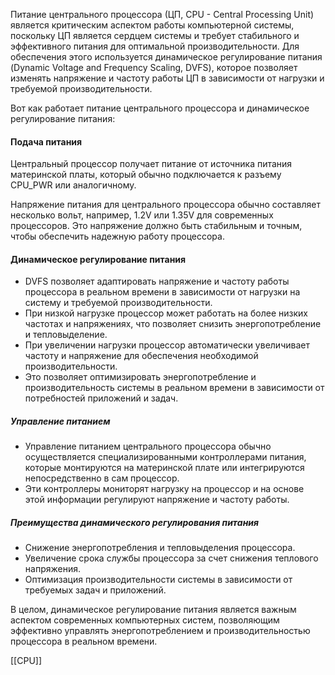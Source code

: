 Питание центрального процессора (ЦП, CPU - Central Processing Unit) является критическим аспектом работы компьютерной системы, поскольку ЦП является сердцем системы и требует стабильного и эффективного питания для оптимальной производительности. Для обеспечения этого используется динамическое регулирование питания (Dynamic Voltage and Frequency Scaling, DVFS), которое позволяет изменять напряжение и частоту работы ЦП в зависимости от нагрузки и требуемой производительности.

Вот как работает питание центрального процессора и динамическое регулирование питания:

#### Подача питания
Центральный процессор получает питание от источника питания материнской платы, который обычно подключается к разъему CPU_PWR или аналогичному.

Напряжение питания для центрального процессора обычно составляет несколько вольт, например, 1.2V или 1.35V для современных процессоров. Это напряжение должно быть стабильным и точным, чтобы обеспечить надежную работу процессора.

#### Динамическое регулирование питания
- DVFS позволяет адаптировать напряжение и частоту работы процессора в реальном времени в зависимости от нагрузки на систему и требуемой производительности.
- При низкой нагрузке процессор может работать на более низких частотах и напряжениях, что позволяет снизить энергопотребление и тепловыделение.
- При увеличении нагрузки процессор автоматически увеличивает частоту и напряжение для обеспечения необходимой производительности.
- Это позволяет оптимизировать энергопотребление и производительность системы в реальном времени в зависимости от потребностей приложений и задач.
##### Управление питанием

- Управление питанием центрального процессора обычно осуществляется специализированными контроллерами питания, которые монтируются на материнской плате или интегрируются непосредственно в сам процессор.
- Эти контроллеры мониторят нагрузку на процессор и на основе этой информации регулируют напряжение и частоту работы.
##### Преимущества динамического регулирования питания

- Снижение энергопотребления и тепловыделения процессора.
- Увеличение срока службы процессора за счет снижения теплового напряжения.
- Оптимизация производительности системы в зависимости от требуемых задач и приложений.

В целом, динамическое регулирование питания является важным аспектом современных компьютерных систем, позволяющим эффективно управлять энергопотреблением и производительностью процессора в реальном времени.

[[CPU]]